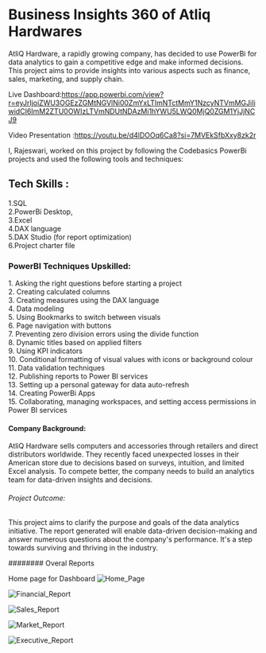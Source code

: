 # Business Insights 360 of Atliq Hardwares
AtliQ Hardware, a rapidly growing company, has decided to use PowerBi for data analytics to gain a competitive edge and make informed decisions. This project aims to provide insights into various aspects such as finance, sales, marketing, and supply chain.

Live Dashboard:https://app.powerbi.com/view?r=eyJrIjoiZWU3OGEzZGMtNGVlNi00ZmYxLTlmNTctMmY1NzcyNTVmMGJiIiwidCI6ImM2ZTU0OWIzLTVmNDUtNDAzMi1hYWU5LWQ0MjQ0ZGM1YjJjNCJ9

Video Presentation :https://youtu.be/d4lDOOq6Ca8?si=7MVEkSfbXxy8zk2r

I, Rajeswari, worked on this project by following the Codebasics PowerBi projects and used the following tools and techniques:

## Tech Skills :
<p> 
1.SQL <br>
2.PowerBi Desktop, <br>
3.Excel <br>
4.DAX language <br>
5.DAX Studio (for report optimization) <br>
6.Project charter file </p>

### PowerBI Techniques Upskilled:
<p> 
1. Asking the right questions before starting a project  <br> 
2. Creating calculated columns  <br>
3. Creating measures using the DAX language  <br>
4. Data modeling <br>
5. Using Bookmarks to switch between visuals  <br>
6. Page navigation with buttons  <br>
7. Preventing zero division errors using the divide function  <br>
8. Dynamic titles based on applied filters  <br>
9. Using KPI indicators  <br>
10. Conditional formatting of visual values with icons or background colour  <br>
11. Data validation techniques  <br>
12. Publishing reports to Power BI services  <br>
13. Setting up a personal gateway for data auto-refresh  <br>
14. Creating PowerBi Apps <br>
15. Collaborating, managing workspaces, and setting access permissions in Power BI services </p>



#### Company Background:
 AtliQ Hardware sells computers and accessories through retailers and direct distributors worldwide. They recently faced unexpected losses in their American store due to decisions based on surveys, intuition, and limited Excel analysis. To compete better, the company needs to build an analytics team for data-driven insights and decisions.

###### Project Outcome:
 This project aims to clarify the purpose and goals of the data analytics initiative. The report generated will enable data-driven decision-making and answer numerous questions about the company's performance. It's a step towards surviving and thriving in the industry.

 ######## Overal Reports 

 Home page for Dashboard
 ![Home_Page](https://github.com/Rajeswari-kotha/AtliQ-Business-Insights-360/assets/162559903/59882bac-56ff-4be7-8232-78f6e98c2daa)

 ![Financial_Report](https://github.com/Rajeswari-kotha/AtliQ-Business-Insights-360/assets/162559903/5c146a12-d086-42d3-b145-4d275830d6ca)

 ![Sales_Report](https://github.com/Rajeswari-kotha/AtliQ-Business-Insights-360/assets/162559903/4b162e33-96ff-4cb6-aa3f-ca723fa2718d)

 ![Market_Report](https://github.com/Rajeswari-kotha/AtliQ-Business-Insights-360/assets/162559903/8a798b6a-b0cb-4433-ac8a-40452286e636)

![Executive_Report](https://github.com/Rajeswari-kotha/AtliQ-Business-Insights-360/assets/162559903/a4fb3fa8-c52b-4cfc-9a0c-63f321c2f4dc)
